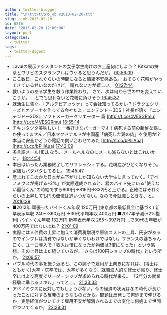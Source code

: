 ```yaml
---
author: twitter-blogger
title: "\n\t\t\t\t@o_ob @2013-02-20\t\t"
slug: o_ob-2013-02-20
id: 6816
date: '2013-02-20 12:00:00'
layout: post
categories:
  - twitter
tags:
  - twitter-digest
---
```


*   Lavalの展示アシスタントの女子学生向けのお土産何にしよう？ Kitkatの抹茶とワサビのスクランブルはウケると思うんだが。 [00:56:09](http://twitter.com/o_ob/statuses/303895758611046400)
*   ここ数日、これぐらいの時間になると情緒不安感ある。 おそらく花粉がやってきているせいなのだけど。 晴れない方が嬉しい。 [01:27:44](http://twitter.com/o_ob/statuses/303903707060387841)
*   救いようのある学生を救う作業終わり。 さて、次は何から世の中を変えていこうか。 …とでも思わないと花粉に負けそう [16:45:37](http://twitter.com/o_ob/statuses/304134699360604160)
*   就活生に告ぐ。「アルテピアッツァ」って会社知ってるかい？ドラクエシリーズとオプーナを作ってる会社だよ／ニンテンドー3DS｜社長が訊く『ニンテンドー3DS』ソフトメーカークリエーター 篇 [http://t.co/4VESGRmu](http://t.co/4VESGRmu) [16:55:14](http://twitter.com/o_ob/statuses/304137120220602368)
*   チキンタツタ美味しい！ 一番好きなバーガーです！病死する前の新鮮な鶏しか使ってません／日本マクドナルドが中国産「病死した鶏の肉」を使用か!? 本当に安全かどうか電話で問い合わせてみた [http://t.co/bPIilAua](http://t.co/bPIilAua) [17:42:09](http://twitter.com/o_ob/statuses/304148927358308352)
*   多言語メールHELLなう。 メールヘルなのにメール減らないとはこれいかに。 [18:44:54](http://twitter.com/o_ob/statuses/304164719143555074)
*   本日はいったん業務終了してリフレッシュする。花粉症がひどくなりそう。家族もバタバタしてるし。 [19:45:47](http://twitter.com/o_ob/statuses/304180039329673217)
*   産まれてこのかた日本が右下がりしか知らない大学生に言っておく。「アベノミクスが掲げる+2%」が実際達成されると、君のバイト先にいる"使えない最低くん"の時給ですら800円→816円→832円と上がる。正確にはそれぐらいの上昇しても円の価値は追いつかない。なので今就職しときな、と。 [20:16:39](http://twitter.com/o_ob/statuses/304187807969181696)
*   ■2012年 頑張ったバイトくん年収 120万円 (東京都の最低賃金に基づく) 新卒表示年収 240～360万円 →30代平均年収 400万円 ■2017年予測(+2%複利) バイトくん年収 132万円 新卒表示年収 265～397万円 …で30代の年収が400万円ではないよね？ [21:01:09](http://twitter.com/o_ob/statuses/304199004349145088)
*   実際には人件費の上昇に加えて消費税増税や原価コストの上昇、円安があるのでインフレは清貧ではないが辛くないわけではない。フランスの婆ちゃん曰く、ユーロ導入で「収入は倍になったが物価は3倍になった」という感想。その上昇はまだ続いているが。「さらば100円ショップの時代」という所か。 [21:09:57](http://twitter.com/o_ob/statuses/304201218996183040)
*   バブル時代の事を振り返ると、この調子で雇用が上向きになれば、(博士はともかく)大卒・院卒では、大卒が多くなり、就職浪人的な修士が減り、修士卒にはより高度でリーダーシップが求められる時代が来る。 「2年分の就業経験に準じるスキル」ってとこ。 [21:33:33](http://twitter.com/o_ob/statuses/304207161007960064)
*   アベノミクスに反対してもしょうがない。今の経済の状況は冬の時代が長かったことに対する反発のようなものだから。問題は反発して何処まで伸びるか。実態経済がついてきて雇用不安が解消されるまでの変化に何処まで世間がついてくるか。 [22:29:31](http://twitter.com/o_ob/statuses/304221243907915777)